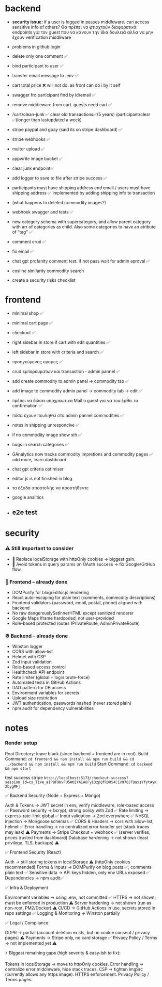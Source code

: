 # backend
- **security issue:** if a user is logged in passes middleware. can access sensitive info of others? Θα πρέπει να φτιαχτούν διαφορετικά endpoints για τον guest που να κάνουν την ίδια δουλειά αλλα να μην έχουν verification middliware
- problems in github login
- delete only one comment ✅
- bind participant to user ✅
- transfer email message to .env ✅
- cart total price ❌ will not do. as front can do i by it self
- swagger fro participant find by id/email ✅
- remove middleware from cart. guests need cart ✅
- /cart/clean-junk ✅ clear old transactions✅(5 years) /participant/clear ✅(longer than lastupdated a week)
- stripe paypal and gpay (said its on stripe dashboard) ✅
- stripe webhooks ✅
- multer upload ✅
- appwrite image bucket ✅
- clear junk endpoint✅
- add logger to save to file after stripe success ✅
- participants must have shipping address end email / users must have shipping address ✅ implemented by adding shipping info to transaction
- (what happens to deleted commodity images?)
- webhook swagger and tests ✅
- new category schema with supercategory, and allow parent category with arr of categories as child. Also some categories to have an atribute of "tag" ✅
- comment crud ✅
- fix email ✅
- chat gpt profanity comment test. if not pass wait for admin aproval ✅
- cosline similarity commodity search

- create a security risks checklist

# frontend
- minimal shop ✅
- minimal cart page ✅ 
- checkout ✅
- right sidebar in store if cart with edit quantities ✅
- left sidebar in store with criteria and search ✅
- προηγούμενες αγορες ✅
- crud εμπορευματων και transaction - admin pannel ✅
- add create commodity to admin panel → commodity tab ✅
- add image to commodity admin panel → commodity tab → edit ✅
- πρέπει να δώσει υποχρεωτικα Mail ο guest για να του έρθει το confirmation ✅
- πόσα έχουν πουληθεί στο admin pannel commodities ✅
- notes in shipping unresponcive ✅
- if no commodity image show sth ✅
- bugs in search categories ✅
- GAnalytics now tracks commodity impretions and commodity pages ✅ add more, learn dashboard
- chat gpt criteria optimiser
- editor js is not finished in blog
- τα έξοδα αποστολής να προστήθεντε
- google analitics

- ## e2e test

# security  

### ⚠️ Still important to consider
- 🚨 Replace localStorage with httpOnly cookies → biggest gain.
- 🚨 Avoid tokens in query params on OAuth success → fix Google/GitHub flow.

### 🔐 Frontend – already done

- DOMPurify for blog/Editor.js rendering
- React auto-escaping for plain text (comments, commodity descriptions)
- Frontend validators (password, email, postal, phone) aligned with backend
- No raw dangerouslySetInnerHTML except sanitized renderer
- Google Maps iframe hardcoded, not user-provided
- Role-based protected routes (PrivateRoute, AdminPrivateRoute)

### ⚙️ Backend – already done

- Winston logger
- CORS with allow-list
- Helmet with CSP
- Zod input validation
- Role-based access control
- Healthcheck API endpoint
- Rate limiter (global + login brute-force)
- Automated tests in GitHub Actions
- DAO pattern for DB access
- Environment variables for secrets
- Upload size restriction
- JWT authentication, passwords hashed (never stored plain)
- npm audit for dependency vulnerabilities

# notes
### Render setup
Root Directory: leave blank (since backend + frontend are in root).
Build Command:
`cd frontend && npm install && npm run build && cd ../backend && npm install && npm run build`
Start Command:
`cd backend && npm start`

test success stripe
`http://localhost:5173/checkout-success?session_id=cs_live_a1PBF9KvFU5WOiYAIA6FyI3zpQfRDR54C1VO7OJTBax1YfytAyK2bygMFj`

✅ Backend Security (Node + Express + Mongo)

 Auth & Tokens → JWT secret in env, verify middleware, role-based access ✅
 Password security → bcrypt, strong policy with Zod ✅
 Rate limiting → express-rate-limit global ✅
 Input validation → Zod everywhere ✅
 NoSQL injection → Mongoose schemas ✅
 CORS & Headers → cors with allow-list, helmet ✅
 Error handling → no centralized error handler yet (stack traces may leak) ⚠️
 Payments → Stripe Checkout + webhook ✅ (server verifies, prices trusted from dashboard)
 Database hardening → not shown (least privilege, TLS, backups) ⚠️

✅ Frontend Security (React)

 Auth → still storing tokens in localStorage ⚠️ (httpOnly cookies recommended)
 Forms & Inputs → DOMPurify on blog posts ✅; comments plain text ✅
 Sensitive data → API keys hidden, only env URLs exposed ✅
 Dependencies → npm audit✅

✅ Infra & Deployment

 Environment variables → using .env, not committed ✅
 HTTPS → not shown; must be enforced in production ⚠️
 Server hardening → not shown (run as non-root, PM2/Docker) ⚠️
 CI/CD → GitHub Actions in use, secrets stored in repo settings ✅
 Logging & Monitoring → Winston partially

✅ Legal / Compliance

 GDPR → partial (account deletion exists, but no cookie consent / privacy pages) ⚠️
 Payments → Stripe only, no card storage ✅
 Privacy Policy / Terms → not implemented yet ⚠️

⚡ Biggest remaining gaps (high severity & easy-ish to fix):

Tokens in localStorage → move to httpOnly cookies.
Error handling → centralize error middleware, hide stack traces.
CSP → tighten imgSrc (currently allows any https image).
HTTPS enforcement.
Privacy Policy / Terms pages.



